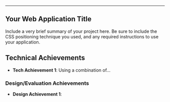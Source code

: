
---

## Your Web Application Title
Include a very brief summary of your project here. Be sure to include the CSS positioning technique you used, and any required instructions to use your application.

## Technical Achievements
- **Tech Achievement 1**: Using a combination of...

### Design/Evaluation Achievements
- **Design Achievement 1**: 
